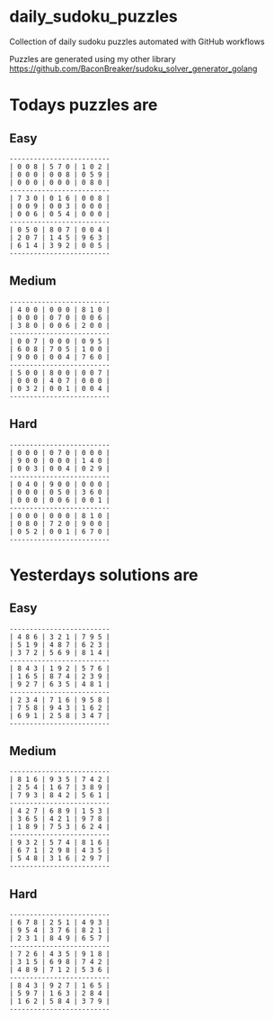 
# daily_sudoku_puzzles 

Collection of daily sudoku puzzles automated with GitHub workflows 

Puzzles are generated using my other library https://github.com/BaconBreaker/sudoku_solver_generator_golang 
 

# Todays puzzles are 

## Easy 

```
-------------------------
| 0 0 8 | 5 7 0 | 1 0 2 | 
| 0 0 0 | 0 0 8 | 0 5 9 | 
| 0 0 0 | 0 0 0 | 0 8 0 | 
-------------------------
| 7 3 0 | 0 1 6 | 0 0 8 | 
| 0 0 9 | 0 0 3 | 0 0 0 | 
| 0 0 6 | 0 5 4 | 0 0 0 | 
-------------------------
| 0 5 0 | 8 0 7 | 0 0 4 | 
| 2 0 7 | 1 4 5 | 9 6 3 | 
| 6 1 4 | 3 9 2 | 0 0 5 | 
-------------------------
```
## Medium 

```
-------------------------
| 4 0 0 | 0 0 0 | 8 1 0 | 
| 0 0 0 | 0 7 0 | 0 0 6 | 
| 3 8 0 | 0 0 6 | 2 0 0 | 
-------------------------
| 0 0 7 | 0 0 0 | 0 9 5 | 
| 6 0 8 | 7 0 5 | 1 0 0 | 
| 9 0 0 | 0 0 4 | 7 6 0 | 
-------------------------
| 5 0 0 | 8 0 0 | 0 0 7 | 
| 0 0 0 | 4 0 7 | 0 0 0 | 
| 0 3 2 | 0 0 1 | 0 0 4 | 
-------------------------
```
## Hard 

```
-------------------------
| 0 0 0 | 0 7 0 | 0 0 0 | 
| 9 0 0 | 0 0 0 | 1 4 0 | 
| 0 0 3 | 0 0 4 | 0 2 9 | 
-------------------------
| 0 4 0 | 9 0 0 | 0 0 0 | 
| 0 0 0 | 0 5 0 | 3 6 0 | 
| 0 0 0 | 0 0 6 | 0 0 1 | 
-------------------------
| 0 0 0 | 0 0 0 | 8 1 0 | 
| 0 8 0 | 7 2 0 | 9 0 0 | 
| 0 5 2 | 0 0 1 | 6 7 0 | 
-------------------------
```
# Yesterdays solutions are 

## Easy 

```
-------------------------
| 4 8 6 | 3 2 1 | 7 9 5 | 
| 5 1 9 | 4 8 7 | 6 2 3 | 
| 3 7 2 | 5 6 9 | 8 1 4 | 
-------------------------
| 8 4 3 | 1 9 2 | 5 7 6 | 
| 1 6 5 | 8 7 4 | 2 3 9 | 
| 9 2 7 | 6 3 5 | 4 8 1 | 
-------------------------
| 2 3 4 | 7 1 6 | 9 5 8 | 
| 7 5 8 | 9 4 3 | 1 6 2 | 
| 6 9 1 | 2 5 8 | 3 4 7 | 
-------------------------
```
## Medium 

```
-------------------------
| 8 1 6 | 9 3 5 | 7 4 2 | 
| 2 5 4 | 1 6 7 | 3 8 9 | 
| 7 9 3 | 8 4 2 | 5 6 1 | 
-------------------------
| 4 2 7 | 6 8 9 | 1 5 3 | 
| 3 6 5 | 4 2 1 | 9 7 8 | 
| 1 8 9 | 7 5 3 | 6 2 4 | 
-------------------------
| 9 3 2 | 5 7 4 | 8 1 6 | 
| 6 7 1 | 2 9 8 | 4 3 5 | 
| 5 4 8 | 3 1 6 | 2 9 7 | 
-------------------------
```
## Hard 

```
-------------------------
| 6 7 8 | 2 5 1 | 4 9 3 | 
| 9 5 4 | 3 7 6 | 8 2 1 | 
| 2 3 1 | 8 4 9 | 6 5 7 | 
-------------------------
| 7 2 6 | 4 3 5 | 9 1 8 | 
| 3 1 5 | 6 9 8 | 7 4 2 | 
| 4 8 9 | 7 1 2 | 5 3 6 | 
-------------------------
| 8 4 3 | 9 2 7 | 1 6 5 | 
| 5 9 7 | 1 6 3 | 2 8 4 | 
| 1 6 2 | 5 8 4 | 3 7 9 | 
-------------------------
```
